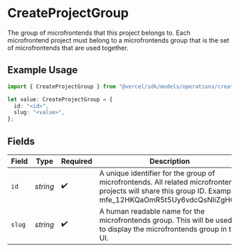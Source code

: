 # CreateProjectGroup

The group of microfrontends that this project belongs to. Each microfrontend project must belong to a microfrontends group that is the set of microfrontends that are used together.

## Example Usage

```typescript
import { CreateProjectGroup } from "@vercel/sdk/models/operations/createproject.js";

let value: CreateProjectGroup = {
  id: "<id>",
  slug: "<value>",
};
```

## Fields

| Field                                                                                                                                                       | Type                                                                                                                                                        | Required                                                                                                                                                    | Description                                                                                                                                                 |
| ----------------------------------------------------------------------------------------------------------------------------------------------------------- | ----------------------------------------------------------------------------------------------------------------------------------------------------------- | ----------------------------------------------------------------------------------------------------------------------------------------------------------- | ----------------------------------------------------------------------------------------------------------------------------------------------------------- |
| `id`                                                                                                                                                        | *string*                                                                                                                                                    | :heavy_check_mark:                                                                                                                                          | A unique identifier for the group of microfrontends. All related microfrontend projects will share this group ID. Example: mfe_12HKQaOmR5t5Uy6vdcQsNIiZgHGB |
| `slug`                                                                                                                                                      | *string*                                                                                                                                                    | :heavy_check_mark:                                                                                                                                          | A human readable name for the microfrontends group. This will be used to display the microfrontends group in the UI.                                        |